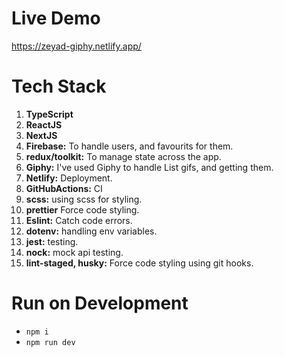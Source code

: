 # Live Demo

https://zeyad-giphy.netlify.app/

# Tech Stack

1. **TypeScript**
2. **ReactJS**
3. **NextJS**
4. **Firebase:** To handle users, and favourits for them.
5. **redux/toolkit:** To manage state across the app.
6. **Giphy:** I've used Giphy to handle List gifs, and getting them.
7. **Netlify:** Deployment.
8. **GitHubActions:** CI
9. **scss:** using scss for styling.
10. **prettier** Force code styling.
11. **Eslint:** Catch code errors.
12. **dotenv:** handling env variables.
13. **jest:** testing.
14. **nock:** mock api testing.
15. **lint-staged, husky:** Force code styling using git hooks.

# Run on Development
- `npm i`
- `npm run dev`


